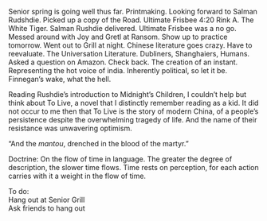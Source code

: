 Senior spring is going well thus far. Printmaking. Looking forward to Salman Rudshdie. Picked up a copy of the Road. Ultimate Frisbee 4:20 Rink A. The White Tiger. Salman Rushdie delivered. Ultimate Frisbee was a no go. Messed around with Joy and Gretl at Ransom. Show up to practice tomorrow. Went out to Grill at night. Chinese literature goes crazy. Have to reevaluate. The Universation Literature. Dubliners, Shanghaiers, Humans. Asked a question on Amazon. Check back. The creation of an instant. Representing the hot voice of india. Inherently political, so let it be. Finnegan’s wake, what the hell.

Reading Rushdie’s introduction to Midnight’s Children, I couldn’t help but think about To Live, a novel that I distinctly remember reading as a kid. It did not occur to me then that To Live is the story of modern China, of a people’s persistence despite the overwhelming tragedy of life. And the name of their resistance was unwavering optimism. 

“And the *mantou*, drenched in the blood of the martyr.”

Doctrine: On the flow of time in language. The greater the degree of description, the slower time flows. Time rests on perception, for each action carries with it a weight in the flow of time. 

To do:  
Hang out at Senior Grill  
Ask friends to hang out
